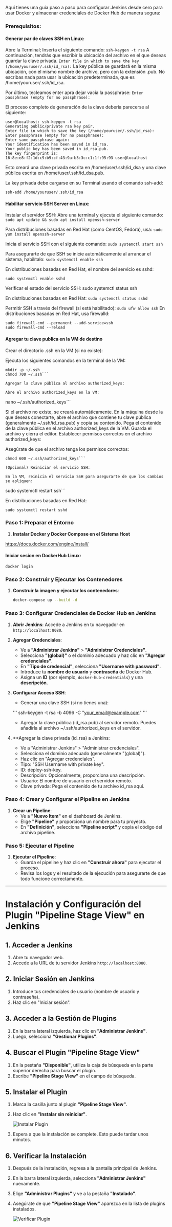 Aquí tienes una guía paso a paso para configurar Jenkins desde cero para usar Docker y almacenar credenciales de Docker Hub de manera segura:

### Prerequisitos:
#### Generar par de claves SSH en Linux:
Abre la Terminal;
Inserta el siguiente comando:
```ssh-keygen -t rsa```
A continuación, tendrás que escribir la ubicación del archivo en el que deseas guardar la clave privada.
```Enter file in which to save the key (/home/youruser/.ssh/id_rsa):```
La key pública se guardará en la misma ubicación, con el mismo nombre de archivo, pero con la extensión .pub. No escribas nada para usar la ubicación predeterminada, que es /home/youruser/.ssh/id_rsa.

Por último, tecleamos enter apra dejar vacia la passphrase:
```Enter passphrase (empty for no passphrase):```

El proceso completo de generación de la clave debería parecerse al siguiente:
```
user@localhost: ssh-keygen -t rsa
Generating public/private rsa key pair.
Enter file in which to save the key (/home/youruser/.ssh/id_rsa):
Enter passphrase (empty for no passphrase):
Enter same passphrase again:
Your identification has been saved in id_rsa.
Your public key has been saved in id_rsa.pub.
The key fingerprint is:
16:8e:e8:f2:1d:c9:b9:cf:43:9a:b3:3c:c1:1f:95:93 user@localhost
```
Esto creará una clave privada escrita en /home/user/.ssh/id_dsa y una clave pública escrita en /home/user/.ssh/id_dsa.pub.

La key privada debe cargarse en su Terminal usando el comando ssh-add:
```
ssh-add /home/youruser/.ssh/id_rsa
```

#### Habilitar servicio SSH Server en Linux:

Instalar el servidor SSH:
Abre una terminal y ejecuta el siguiente comando:
```sudo apt update && sudo apt install openssh-server```

Para distribuciones basadas en Red Hat (como CentOS, Fedora), usa:
```sudo yum install openssh-server```

Inicia el servicio SSH con el siguiente comando:
```sudo systemctl start ssh```

Para asegurarte de que SSH se inicie automáticamente al arrancar el sistema, habilítalo:
```sudo systemctl enable ssh```

En distribuciones basadas en Red Hat, el nombre del servicio es sshd:
```sudo systemctl start sshd
sudo systemctl enable sshd
```
Verificar el estado del servicio SSH:
sudo systemctl status ssh

En distribuciones basadas en Red Hat:
```sudo systemctl status sshd```

Permitir SSH a través del firewall (si está habilitado):
```sudo ufw allow ssh```
En distribuciones basadas en Red Hat, usa firewalld:
```
sudo firewall-cmd --permanent --add-service=ssh
sudo firewall-cmd --reload
```

#### Agregar tu clave publica en la VM de destino

Crear el directorio .ssh en la VM (si no existe):

Ejecuta los siguientes comandos en la terminal de la VM:
```
mkdir -p ~/.ssh
chmod 700 ~/.ssh```

Agregar la clave pública al archivo authorized_keys:

Abre el archivo authorized_keys en la VM:
```
nano ~/.ssh/authorized_keys```

Si el archivo no existe, se creará automáticamente.
En la máquina desde la que deseas conectarte, abre el archivo que contiene tu clave pública (generalmente ~/.ssh/id_rsa.pub) y copia su contenido.
Pega el contenido de la clave pública en el archivo authorized_keys de la VM.
Guarda el archivo y cierra el editor.
Establecer permisos correctos en el archivo authorized_keys:

Asegúrate de que el archivo tenga los permisos correctos:
```
chmod 600 ~/.ssh/authorized_keys```

(Opcional) Reiniciar el servicio SSH:

En la VM, reinicia el servicio SSH para asegurarte de que los cambios se apliquen:
```
sudo systemctl restart ssh```

En distribuciones basadas en Red Hat:
```
sudo systemctl restart sshd
```

### Paso 1: Preparar el Entorno

1. **Instalar Docker y Docker Compose en el Sistema Host**

https://docs.docker.com/engine/install/

#### Iniciar sesion en DockerHub Linux:

```docker login```

### Paso 2: Construir y Ejecutar los Contenedores

1. **Construir la imagen y ejecutar los contenedores**:
   ```sh
   docker-compose up --build -d
   ```

### Paso 3: Configurar Credenciales de Docker Hub en Jenkins

1. **Abrir Jenkins**: Accede a Jenkins en tu navegador en `http://localhost:8080`.

2. **Agregar Credenciales**:
   - Ve a **"Administrar Jenkins"** > **"Administrar Credenciales"**.
   - Selecciona **"(global)"** o el dominio adecuado y haz clic en **"Agregar credenciales"**.
   - En **"Tipo de credencial"**, selecciona **"Username with password"**.
   - Introduce tu **nombre de usuario** y **contraseña** de Docker Hub.
   - Asigna un **ID** (por ejemplo, `docker-hub-credentials`) y una **descripción**.

3. **Configurar Acceso SSH**:
   - Generar una clave SSH (si no tienes una):

   '''
   ssh-keygen -t rsa -b 4096 -C "your_email@example.com"
   '''
   - Agregar la clave pública (id_rsa.pub) al servidor remoto. Puedes añadirla al archivo ~/.ssh/authorized_keys en el servidor.

4. **Agregar la clave privada (id_rsa) a Jenkins:

   - Ve a "Administrar Jenkins" > "Administrar credenciales".
   - Selecciona el dominio adecuado (generalmente "(global)").
   - Haz clic en "Agregar credenciales".
   - Tipo: "SSH Username with private key".
   - ID: deploy-ssh-key.
   - Descripción: Opcionalmente, proporciona una descripción.
   - Usuario: El nombre de usuario en el servidor remoto.
   - Clave privada: Pega el contenido de tu archivo id_rsa aquí.


### Paso 4: Crear y Configurar el Pipeline en Jenkins

1. **Crear un Pipeline**:
   - Ve a **"Nuevo Item"** en el dashboard de Jenkins.
   - Elige **"Pipeline"** y proporciona un nombre para tu proyecto.
   - En **"Definición"**, selecciona **"Pipeline script"** y copia el código del archivo pipeline.

### Paso 5: Ejecutar el Pipeline

1. **Ejecutar el Pipeline**:
   - Guarda el pipeline y haz clic en **"Construir ahora"** para ejecutar el proceso.
   - Revisa los logs y el resultado de la ejecución para asegurarte de que todo funcione correctamente.

--------------

# Instalación y Configuración del Plugin "Pipeline Stage View" en Jenkins

## 1. Acceder a Jenkins

1. Abre tu navegador web.
2. Accede a la URL de tu servidor Jenkins `http://localhost:8080`.

## 2. Iniciar Sesión en Jenkins

1. Introduce tus credenciales de usuario (nombre de usuario y contraseña).
2. Haz clic en "Iniciar sesión".

## 3. Acceder a la Gestión de Plugins

1. En la barra lateral izquierda, haz clic en **"Administrar Jenkins"**.
2. Luego, selecciona **"Gestionar Plugins"**.

## 4. Buscar el Plugin "Pipeline Stage View"

1. En la pestaña **"Disponible"**, utiliza la caja de búsqueda en la parte superior derecha para buscar el plugin.
2. Escribe **"Pipeline Stage View"** en el campo de búsqueda.

## 5. Instalar el Plugin

1. Marca la casilla junto al plugin **"Pipeline Stage View"**.
2. Haz clic en **"Instalar sin reiniciar"**.

   ![Instalar Plugin](https://www.jenkins.io/images/screenshots/manage_plugins/available_plugins.png)

3. Espera a que la instalación se complete. Esto puede tardar unos minutos.

## 6. Verificar la Instalación

1. Después de la instalación, regresa a la pantalla principal de Jenkins.
2. En la barra lateral izquierda, selecciona **"Administrar Jenkins"** nuevamente.
3. Elige **"Administrar Plugins"** y ve a la pestaña **"Instalado"**.
4. Asegúrate de que **"Pipeline Stage View"** aparezca en la lista de plugins instalados.

   ![Verificar Plugin](https://www.jenkins.io/images/screenshots/manage_plugins/installed_plugins.png)

